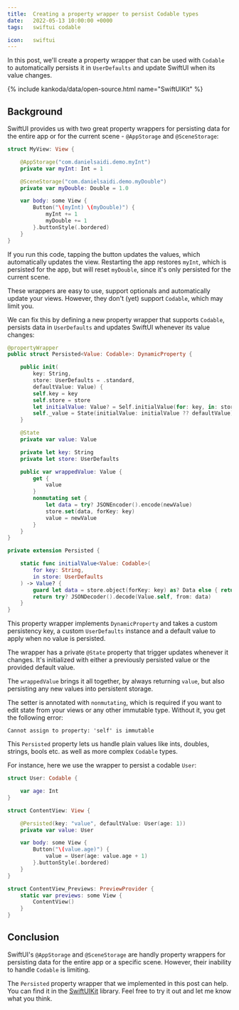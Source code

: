 ```yaml
---
title:  Creating a property wrapper to persist Codable types
date:   2022-05-13 10:00:00 +0000
tags:   swiftui codable

icon:   swiftui
---
```

 
In this post, we'll create a property wrapper that can be used with `Codable` to automatically persists it in `UserDefaults` and update SwiftUI when its value changes.

{% include kankoda/data/open-source.html name="SwiftUIKit" %}


## Background

SwiftUI provides us with two great property wrappers for persisting data for the entire app or for the current scene - `@AppStorage` and `@SceneStorage`:

```swift
struct MyView: View {

    @AppStorage("com.danielsaidi.demo.myInt")
    private var myInt: Int = 1

    @SceneStorage("com.danielsaidi.demo.myDouble")
    private var myDouble: Double = 1.0

    var body: some View {
        Button("\(myInt) \(myDouble)") {
            myInt += 1
            myDouble += 1
        }.buttonStyle(.bordered)
    }
}
```

If you run this code, tapping the button updates the values, which automatically updates the view. Restarting the app restores `myInt`, which is persisted for the app, but will reset `myDouble`, since it's only persisted for the current scene.

These wrappers are easy to use, support optionals and automatically update your views. However, they don't (yet) support `Codable`, which may limit you.

We can fix this by defining a new property wrapper that supports `Codable`, persists data in `UserDefaults` and updates SwiftUI whenever its value changes:

```swift
@propertyWrapper
public struct Persisted<Value: Codable>: DynamicProperty {

    public init(
        key: String,
        store: UserDefaults = .standard,
        defaultValue: Value) {
        self.key = key
        self.store = store
        let initialValue: Value? = Self.initialValue(for: key, in: store)
        self._value = State(initialValue: initialValue ?? defaultValue)
    }

    @State
    private var value: Value

    private let key: String
    private let store: UserDefaults

    public var wrappedValue: Value {
        get {
            value
        }
        nonmutating set {
            let data = try? JSONEncoder().encode(newValue)
            store.set(data, forKey: key)
            value = newValue
        }
    }
}

private extension Persisted {

    static func initialValue<Value: Codable>(
        for key: String,
        in store: UserDefaults
    ) -> Value? {
        guard let data = store.object(forKey: key) as? Data else { return nil }
        return try? JSONDecoder().decode(Value.self, from: data)
    }
}
```

This property wrapper implements `DynamicProperty` and takes a custom persistency key, a custom `UserDefaults` instance and a default value to apply when no value is persisted.

The wrapper has a private `@State` property that trigger updates whenever it changes. It's initialized with either a previously persisted value or the provided default value.

The `wrappedValue` brings it all together, by always returning `value`, but also persisting any new values into persistent storage.

The setter is annotated with `nonmutating`, which is required if you want to edit state from your views or any other immutable type. Without it, you get the following error:

```
Cannot assign to property: 'self' is immutable
```

This `Persisted` property lets us handle plain values like ints, doubles, strings, bools etc. as well as more complex `Codable` types.

For instance, here we use the wrapper to persist a codable `User`:

```swift
struct User: Codable {

    var age: Int
}

struct ContentView: View {

    @Persisted(key: "value", defaultValue: User(age: 1))
    private var value: User

    var body: some View {
        Button("\(value.age)") {
            value = User(age: value.age + 1)
        }.buttonStyle(.bordered)
    }
}

struct ContentView_Previews: PreviewProvider {
    static var previews: some View {
        ContentView()
    }
}
```


## Conclusion

SwiftUI's `@AppStorage` and `@SceneStorage` are handly property wrappers for persisting data for the entire app or a specific scene. However, their inability to handle `Codable` is limiting. 

The `Persisted` property wrapper that we implemented in this post can help. You can find it in the [SwiftUIKit]({{project.url}}) library. Feel free to try it out and let me know what you think.